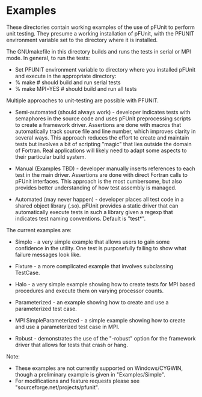 # Examples

These directories contain working examples of the use of pFUnit to
perform unit testing.  They presume a working installation of pFUnit,
with the PFUNIT environment variable set to the directory where it is
installed.

The GNUmakefile in this directory builds and runs the tests in serial
 or MPI mode. In general, to run the tests:
  - Set PFUNIT environment variable to directory where you installed pFUnit
and execute in the appropriate directory:
  - % make    # should build and run serial tests
  - % make MPI=YES   # should build and run all tests

Multiple approaches to unit-testing are possible with PFUNIT.

* Semi-automated (should always work) - developer indicates tests with
  semaphores in the source code and uses pFUnit preprocessing scripts
  to create a framework driver.  Assertions are done with macros that
  automatically track source file and line number, which improves
  clarity in several ways.  This approach reduces the effort to create
  and maintain tests but involves a bit of scripting "magic" that lies
  outside the domain of Fortran.  Real applications will likely need
  to adapt some aspects to their particular build system.

* Manual (Examples TBD) - developer manually inserts references to
  each test in the main driver.  Assertions are done with direct
  Fortran calls to pFUnit interfaces.  This approach is the most
  cumbersome, but also provides better understanding of how test
  assembly is managed.

* Automated (may never happen) - developer places all test code in a
  shared object library (.so).  pFUnit provides a static driver that
  can automatically execute tests in such a library given a regexp
  that indicates test naming conventions.  Default is "test*".


The current examples are:

* Simple - a very simple example that allows users to gain some
  confidence in the utility.  One test is purposefully failing to show what
  failure messages look like.

* Fixture - a more complicated example that involves subclassing TestCase.

* Halo - a very simple example showing how to create tests for MPI based
  procedures and execute them on varying processor counts.

* Parameterized - an example showing how to create and use a
  parameterized test case.

* MPI SimpleParameterized - a simple example showing how to create and use 
  a parameterized test case in MPI.

* Robust - demonstrates the use of the "-robust" option for the
  framework driver that allows for tests that crash or hang.

Note:
* These examples are not currently supported on Windows/CYGWIN, though a preliminary
  example is given in "Examples/Simple".
* For modifications and feature requests please see "sourceforge.net/projects/pfunit".


